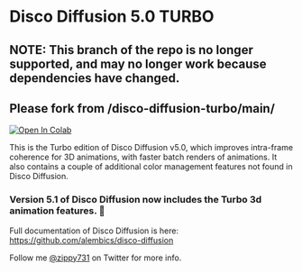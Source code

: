 # Disco Diffusion 5.0 TURBO
## NOTE: This branch of the repo is no longer supported, and may no longer work because dependencies have changed.  
## Please fork from  /disco-diffusion-turbo/main/

[![Open In Colab](https://colab.research.google.com/assets/colab-badge.svg)](https://colab.research.google.com/github/zippy731/disco-diffusion-turbo/blob/main/Disco_Diffusion_v5_Turbo_%5Bw_3D_animation%5D.ipynb)

This is the Turbo edition of Disco Diffusion v5.0, which improves intra-frame coherence for 3D animations, with faster batch renders of animations.  It also contains a couple of additional color management features not found in Disco Diffusion.

### Version 5.1 of Disco Diffusion now includes the Turbo 3d animation features. 🚀

Full documentation of Disco Diffusion is here: https://github.com/alembics/disco-diffusion

Follow me [@zippy731](https://twitter.com/zippy731) on Twitter for more info. 
